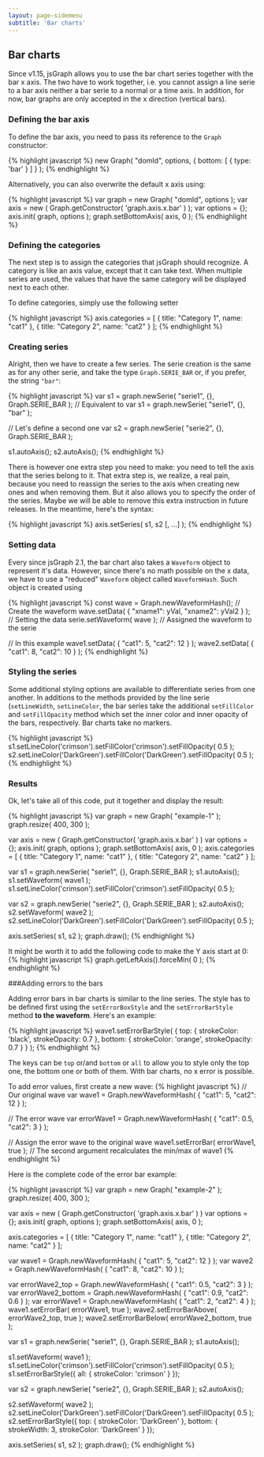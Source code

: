 ```yaml
---
layout: page-sidemenu
subtitle: 'Bar charts'
---
```

## Bar charts
Since v1.15, jsGraph allows you to use the bar chart series together with the bar x axis. The two have to work together, i.e. you cannot assign a line serie to a bar axis neither a bar serie to a normal or a time axis. In addition, for now, bar graphs are only accepted in the x direction (vertical bars).

### <a id="definition"></a> Defining the bar axis

To define the bar axis, you need to pass its reference to the ```Graph``` constructor:

{% highlight javascript %}
new Graph( "domId", options, { bottom: [ { type: 'bar' } ] } );
{% endhighlight %}

Alternatively, you can also overwrite the default x axis using:

{% highlight javascript %}
var graph = new Graph( "domId", options );
var axis = new ( Graph.getConstructor( 'graph.axis.x.bar' ) );
var options = {};
axis.init( graph, options );
graph.setBottomAxis( axis, 0 );
{% endhighlight %}

### <a id="categories"></a>Defining the categories

The next step is to assign the categories that jsGraph should recognize. A category is like an axis value, except that it can take text. When multiple series are used, the values that have the same category will be displayed next to each other.

To define categories, simply use the following setter

{% highlight javascript %}
axis.categories = [ { title: "Category 1", name: "cat1" }, { title: "Category 2", name: "cat2" } ];
{% endhighlight %}

### <a id="series"></a>Creating series

Alright, then we have to create a few series. The serie creation is the same as for any other serie, and take the type ```Graph.SERIE_BAR``` or, if you prefer, the string ```"bar"```:

{% highlight javascript %}
var s1 = graph.newSerie( "serie1", {}, Graph.SERIE_BAR );
// Equivalent to var s1 = graph.newSerie( "serie1", {}, "bar" );

// Let's define a second one
var s2 = graph.newSerie( "serie2", {}, Graph.SERIE_BAR );

s1.autoAxis();
s2.autoAxis();
{% endhighlight %}

There is however one extra step you need to make: you need to tell the axis that the series belong to it. That extra step is, we realize, a real pain, because you need to reassign the series to the axis when creating new ones and when removing them. But it also allows you to specify the order of the series. Maybe we will be able to remove this extra instruction in future releases. In the meantime, here's the syntax:

{% highlight javascript %}
axis.setSeries( s1, s2 [, ...] );
{% endhighlight %}

### <a id="data"></a>Setting data

Every since jsGraph 2.1, the bar chart also takes a ```Waveform``` object to represent it's data. However, since there's no math possible on the x data, we have to use a "reduced" ```Waveform``` object called ```WaveformHash```. Such object is created using


{% highlight javascript %}
const wave = Graph.newWaveformHash(); // Create the waveform
wave.setData( { "xname1": yVal, "xname2": yVal2 } ); // Setting the data
serie.setWaveform( wave ); // Assigned the waveform to the serie

// In this example
wave1.setData( { "cat1": 5, "cat2": 12 } );
wave2.setData( { "cat1": 8, "cat2": 10 } );
{% endhighlight %}


### <a id="styling"></a>Styling the series

Some additional styling options are available to differentiate series from one another. In additions to the methods provided by the line serie (```setLineWidth```, ```setLineColor```, the bar series take the additional ```setFillColor``` and ```setFillOpacity``` method which set the inner color and inner opacity of the bars, respectively. Bar charts take no markers.

{% highlight javascript %}
s1.setLineColor('crimson').setFillColor('crimson').setFillOpacity( 0.5 );
s2.setLineColor('DarkGreen').setFillColor('DarkGreen').setFillOpacity( 0.5 );
{% endhighlight %}


### <a id="example"></a>Results

Ok, let's take all of this code, put it together and display the result:

{% highlight javascript %}
var graph = new Graph( "example-1" );
graph.resize( 400, 300 );

var axis = new ( Graph.getConstructor( 'graph.axis.x.bar' ) )
var options = {};
axis.init( graph, options );
graph.setBottomAxis( axis, 0 );
axis.categories = [ { title: "Category 1", name: "cat1" }, { title: "Category 2", name: "cat2" } ];

var s1 = graph.newSerie( "serie1", {}, Graph.SERIE_BAR );
s1.autoAxis();
s1.setWaveform( wave1 );
s1.setLineColor('crimson').setFillColor('crimson').setFillOpacity( 0.5 );

var s2 = graph.newSerie( "serie2", {}, Graph.SERIE_BAR );
s2.autoAxis();
s2.setWaveform( wave2 );
s2.setLineColor('DarkGreen').setFillColor('DarkGreen').setFillOpacity( 0.5 );

axis.setSeries( s1, s2 );
graph.draw();
{% endhighlight %}

<div id="example-1" class="jsgraph-example"></div>
<script>

	var wave1 = Graph.newWaveformHash( { "cat1": 5, "cat2": 12 } );
	var wave2 = Graph.newWaveformHash( { "cat1": 8, "cat2": 10 } );

	var graph = new Graph( "example-1" );
	graph.resize( 400, 300 );

	var axis = new ( Graph.getConstructor( 'graph.axis.x.bar' ) )
	var options = {};
	axis.init( graph, options );
	graph.setBottomAxis( axis, 0 );
	axis.categories = [ { title: "Category 1", name: "cat1" }, { title: "Category 2", name: "cat2" } ];

	var s1 = graph.newSerie( "serie1", {}, Graph.SERIE_BAR );
	s1.autoAxis();
	s1.setWaveform( wave1 );
	s1.setLineColor('crimson').setFillColor('crimson').setFillOpacity( 0.5 );

	var s2 = graph.newSerie( "serie2", {}, Graph.SERIE_BAR );
	s2.autoAxis();
	s2.setWaveform( wave2 );
	s2.setLineColor('DarkGreen').setFillColor('DarkGreen').setFillOpacity( 0.5 );

	axis.setSeries( s1, s2 );
	graph.draw();
</script>
 
It might be worth it to add the following code to make the Y axis start at 0:
{% highlight javascript %}
graph.getLeftAxis().forceMin( 0 );
{% endhighlight %}


###<a id="errorbars"></a>Adding errors to the bars

Adding error bars in bar charts is similar to the line series. The style has to be defined first using the ```setErrorBoxStyle``` and the ```setErrorBarStyle``` method **to the waveform**. Here's an example:

{% highlight javascript %}
wave1.setErrorBarStyle( { 
  top: { strokeColor: 'black', strokeOpacity: 0.7 }, 
  bottom: { strokeColor: 'orange', strokeOpacity: 0.7 } 
} );
{% endhighlight %}

The keys can be ```top``` or/and ```bottom``` or ```all``` to allow you to style only the top one, the bottom one or both of them. With bar charts, no x error is possible.

To add error values, first create a new wave:
{% highlight javascript %}
// Our original wave
var wave1 = Graph.newWaveformHash( { "cat1": 5, "cat2": 12 } );

// The error wave
var errorWave1 = Graph.newWaveformHash( { "cat1": 0.5, "cat2": 3 } );

// Assign the error wave to the original wave
wave1.setErrorBar( errorWave1, true ); // The second argument recalculates the min/max of wave1
{% endhighlight %}

Here is the complete code of the error bar example:

{% highlight javascript %}
var graph = new Graph( "example-2" );
graph.resize( 400, 300 );

var axis = new ( Graph.getConstructor( 'graph.axis.x.bar' ) )
var options = {};
axis.init( graph, options );
graph.setBottomAxis( axis, 0 );

axis.categories = [ 
  { title: "Category 1", name: "cat1" }, 
  { title: "Category 2", name: "cat2" } 
];

var wave1 = Graph.newWaveformHash( { "cat1": 5, "cat2": 12 } );
var wave2 = Graph.newWaveformHash( { "cat1": 8, "cat2": 10 } );

var errorWave2_top = Graph.newWaveformHash( { "cat1": 0.5, "cat2": 3 } );
var errorWave2_bottom = Graph.newWaveformHash( { "cat1": 0.9, "cat2": 0.6 } );
var errorWave1 = Graph.newWaveformHash( { "cat1": 2, "cat2": 4 } );
wave1.setErrorBar( errorWave1, true );
wave2.setErrorBarAbove( errorWave2_top, true );
wave2.setErrorBarBelow( errorWave2_bottom, true );

var s1 = graph.newSerie( "serie1", {}, Graph.SERIE_BAR );
s1.autoAxis();

s1.setWaveform( wave1 );
s1.setLineColor('crimson').setFillColor('crimson').setFillOpacity( 0.5 );
s1.setErrorBarStyle({ all: { strokeColor: 'crimson' } });

var s2 = graph.newSerie( "serie2", {}, Graph.SERIE_BAR );
s2.autoAxis();

s2.setWaveform( wave2 );
s2.setLineColor('DarkGreen').setFillColor('DarkGreen').setFillOpacity( 0.5 );
s2.setErrorBarStyle({ top: { strokeColor: 'DarkGreen' }, bottom: { strokeWidth: 3, strokeColor: 'DarkGreen' } });

axis.setSeries( s1, s2 );
graph.draw();
{% endhighlight %}

<div id="example-2" class="jsgraph-example"></div>
<script>
	var graph = new Graph( "example-2" );
	graph.resize( 400, 300 );

	var axis = new ( Graph.getConstructor( 'graph.axis.x.bar' ) )
	var options = {};
	axis.init( graph, options );
	graph.setBottomAxis( axis, 0 );

	axis.categories = [ 
		{ title: "Category 1", name: "cat1" }, 
		{ title: "Category 2", name: "cat2" } 
	];

	var wave1 = Graph.newWaveformHash( { "cat1": 5, "cat2": 12 } );
	var wave2 = Graph.newWaveformHash( { "cat1": 8, "cat2": 10 } );
	var errorWave2_top = Graph.newWaveformHash( { "cat1": 0.5, "cat2": 3 } );
	var errorWave2_bottom = Graph.newWaveformHash( { "cat1": 0.9, "cat2": 0.6 } );
	var errorWave1 = Graph.newWaveformHash( { "cat1": 2, "cat2": 4 } );
	wave1.setErrorBar( errorWave1, true );
	wave2.setErrorBarAbove( errorWave2_top, true );
	wave2.setErrorBarBelow( errorWave2_bottom, true );

	var s1 = graph.newSerie( "serie1", {}, Graph.SERIE_BAR );
	s1.autoAxis();

	s1.setWaveform( wave1 );
	s1.setLineColor('crimson').setFillColor('crimson').setFillOpacity( 0.5 );
	s1.setErrorBarStyle({ all: { strokeColor: 'crimson' } });

	var s2 = graph.newSerie( "serie2", {}, Graph.SERIE_BAR );
	s2.autoAxis();

	s2.setWaveform( wave2 );
	s2.setLineColor('DarkGreen').setFillColor('DarkGreen').setFillOpacity( 0.5 );
	s2.setErrorBarStyle({ top: { strokeColor: 'DarkGreen' }, bottom: { strokeWidth: 3, strokeColor: 'DarkGreen' } });
	
axis.setSeries( s1, s2 );
	graph.draw();
/*
s1.setErrorStyle( [ { type: 'bar', y: { width: 10, strokeColor: 'crimson', strokeOpacity: 0.7 } } ] );



s1.setDataError( { "cat1": [ [ 2, 1 ] ], "cat2": [ 0.4 ] } );

s2.setErrorStyle( [ { type: 'bar', y: { width: 10, strokeColor: 'DarkGreen', strokeOpacity: 0.7 } } ] );
s2.setDataError( { "cat1": [ 0.9 ] } );
*/

</script>